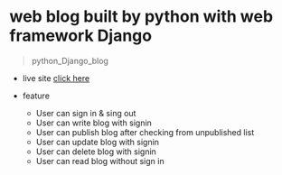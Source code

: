 # web blog built by python with web framework Django

> python_Django_blog

- live site [click here](http://jinho6225.pythonanywhere.com/)

- feature
  - User can sign in & sing out
  - User can write blog with signin
  - User can publish blog after checking from unpublished list
  - User can update blog with signin
  - User can delete blog with signin
  - User can read blog without sign in
